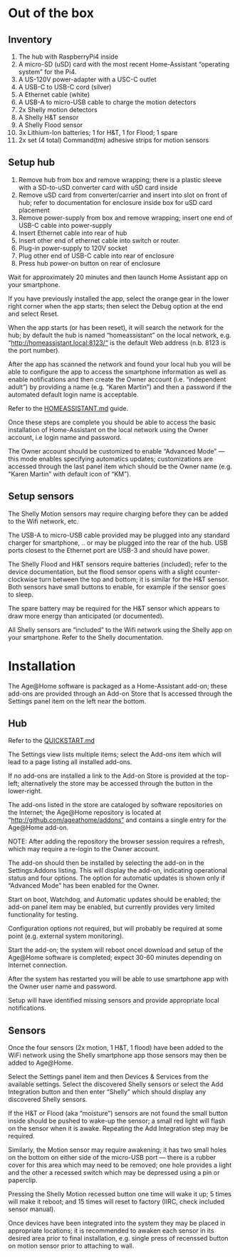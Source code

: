 # Out of the box

## Inventory

1) The hub with RaspberryPi4 inside
2) A micro-SD (uSD) card with the most recent Home-Assistant “operating system” for the Pi4.
3) A US-120V power-adapter with a USC-C outlet
4) A USB-C to USB-C cord (silver)
5) A Ethernet cable (white)
6) A USB-A to micro-USB cable to charge the motion detectors
7) 2x Shelly motion detectors
8) A Shelly H&T sensor
9) A Shelly Flood sensor
10) 3x Lithium-Ion batteries; 1 for H&T, 1 for Flood; 1 spare
11) 2x set (4 total) Command(tm) adhesive strips for motion sensors

## Setup hub

1. Remove hub from box and remove wrapping; there is a plastic sleeve with a SD-to-uSD converter card with uSD card inside
2. Remove uSD card from converter/carrier and insert into slot on front of hub; refer to documentation for enclosure inside box for uSD card placement
3. Remove power-supply from box and remove wrapping; insert one end of USB-C cable into power-supply
4. Insert Ethernet cable into rear of hub
5. Insert other end of ethernet cable into switch or router.
6. Plug-in power-supply to 120V socket
7. Plug other end of USB-C cable into rear of enclosure
8. Press hub power-on button on rear of enclosure

Wait for approximately 20 minutes and then launch Home Assistant app on your smartphone.

If you have previously installed the app, select the orange gear in the lower right corner when the app starts; then select the Debug option at the end and select Reset.

When the app starts (or has been reset), it will search the network for the hub; by default the hub is named “homeassistant” on the local network, e.g. “http://homeassistant.local:8123/“ is the default Web address (n.b. 8123 is the port number).

After the app has scanned the network and found your local hub you will be able to configure the app to access the smartphone information as well as enable notifications and then create the Owner account (i.e. “independent adult”) by providing a name (e.g. “Karen Martin”) and then a password if the automated default login name is acceptable.

Refer to the [HOMEASSISTANT.md](https://github.com/ageathome/core/blob/main/docs/HOMEASSISTANT.md) guide.

Once these steps are complete you should be able to access the basic installation of Home-Assistant on the local network using the Owner account, i.e login name and password.

The Owner account should be customized to enable “Advanced Mode” — this mode enables specifying automatics updates; customizations are accessed through the last panel item which should be the Owner name (e.g. “Karen Martin” with default icon of “KM”).

## Setup sensors

The Shelly Motion sensors may require charging before they can be added to the Wifi network, etc.

The USB-A to micro-USB cable provided may be plugged into any standard charger for smartphone, .. or may be plugged into the rear of the hub.  USB ports closest to the Ethernet port are USB-3 and should have power.

The Shelly Flood and H&T sensors require batteries (included); refer to the device documentation, but the flood sensor opens with a slight counter-clockwise turn between the top and bottom; it is similar for the H&T sensor.  Both sensors have small buttons to enable, for example if the sensor goes to sleep.

The spare battery may be required for the H&T sensor which appears to draw more energy than anticipated (or documented).

All Shelly sensors are “included” to the Wifi network using the Shelly app on your smartphone.  Refer to the Shelly documentation.

# Installation

The Age@Home software is packaged as a Home-Assistant add-on; these add-ons are provided through an Add-on Store that Is accessed through the Settings panel item on the left near the bottom.


## Hub

Refer to the [QUICKSTART.md](https://github.com/ageathome/core/blob/main/docs/QUICKSTART.md)

The Settings view lists multiple items; select the Add-ons item which will lead to a page listing all installed add-ons.

If no add-ons are installed a link to the Add-on Store is provided at the top-left; alternatively the store may be accessed through the button in the lower-right.

The add-ons listed in the store are cataloged by software repositories on the Internet; the Age@Home repository is located at “http://github.com/ageathome/addons” and contains a single entry for the Age@Home add-on.

NOTE: After adding the repository the browser session requires a refresh, which may require a re-login to the Owner account.

The add-on should then be installed by selecting the add-on in the Settings:Addons listing.  This will display the add-on, indicating operational status and four options.  The option for automatic updates is shown only if “Advanced Mode” has been enabled for the Owner.

Start on boot, Watchdog, and Automatic updates should be enabled; the add-on panel item may be enabled, but currently provides very limited functionality for testing.

Configuration options not required, but will probably be required at some point (e.g. external system monitoring).

Start the add-on; the system will reboot oncel download and setup of the Age@Home software is completed; expect 30-60 minutes depending on Internet connection.

After the system has restarted you will be able to use smartphone app with the Owner user name and password.

Setup will have identified missing sensors and provide appropriate local notifications.


## Sensors

Once the four sensors (2x motion, 1 H&T, 1 flood) have been added to the WiFi network using the Shelly smartphone app those sensors may then be added to Age@Home.

Select the Settings panel item and then Devices & Services from the available settings.  Select the discovered Shelly sensors or select the Add Integration button and then enter “Shelly” which should display any discovered Shelly sensors.

If the H&T or Flood (aka “moisture”) sensors are not found the small button inside should be pushed to wake-up the sensor; a small red light will flash on the sensor when it is awake.  Repeating the Add Integration step may be required.

Similarly, the Motion sensor may require awakening; it has two small holes on the bottom on either side of the micro-USB port — there is a rubber cover for this area which may need to be removed; one hole provides a light and the other a recessed switch which may be depressed using a pin or paperclip.

Pressing the Shelly Motion recessed button one time will wake it up; 5 times will make it reboot; and 15 times will reset to factory (IIRC, check included sensor manual).

Once devices have been integrated into the system they may be placed in appropriate locations; it is recommended to awaken each sensor in its desired area prior to final installation, e.g. single press of recenssed button on motion sensor prior to attaching to wall.
